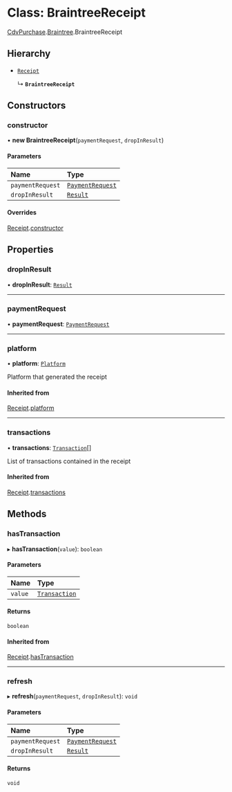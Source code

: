 # Class: BraintreeReceipt

[CdvPurchase](../modules/CdvPurchase.md).[Braintree](../modules/CdvPurchase.Braintree.md).BraintreeReceipt

## Hierarchy

- [`Receipt`](CdvPurchase.Receipt.md)

  ↳ **`BraintreeReceipt`**

## Constructors

### constructor

• **new BraintreeReceipt**(`paymentRequest`, `dropInResult`)

#### Parameters

| Name | Type |
| :------ | :------ |
| `paymentRequest` | [`PaymentRequest`](../interfaces/CdvPurchase.PaymentRequest.md) |
| `dropInResult` | [`Result`](../interfaces/CdvPurchase.Braintree.DropIn.Result.md) |

#### Overrides

[Receipt](CdvPurchase.Receipt.md).[constructor](CdvPurchase.Receipt.md#constructor)

## Properties

### dropInResult

• **dropInResult**: [`Result`](../interfaces/CdvPurchase.Braintree.DropIn.Result.md)

___

### paymentRequest

• **paymentRequest**: [`PaymentRequest`](../interfaces/CdvPurchase.PaymentRequest.md)

___

### platform

• **platform**: [`Platform`](../enums/CdvPurchase.Platform.md)

Platform that generated the receipt

#### Inherited from

[Receipt](CdvPurchase.Receipt.md).[platform](CdvPurchase.Receipt.md#platform)

___

### transactions

• **transactions**: [`Transaction`](CdvPurchase.Transaction.md)[]

List of transactions contained in the receipt

#### Inherited from

[Receipt](CdvPurchase.Receipt.md).[transactions](CdvPurchase.Receipt.md#transactions)

## Methods

### hasTransaction

▸ **hasTransaction**(`value`): `boolean`

#### Parameters

| Name | Type |
| :------ | :------ |
| `value` | [`Transaction`](CdvPurchase.Transaction.md) |

#### Returns

`boolean`

#### Inherited from

[Receipt](CdvPurchase.Receipt.md).[hasTransaction](CdvPurchase.Receipt.md#hastransaction)

___

### refresh

▸ **refresh**(`paymentRequest`, `dropInResult`): `void`

#### Parameters

| Name | Type |
| :------ | :------ |
| `paymentRequest` | [`PaymentRequest`](../interfaces/CdvPurchase.PaymentRequest.md) |
| `dropInResult` | [`Result`](../interfaces/CdvPurchase.Braintree.DropIn.Result.md) |

#### Returns

`void`

